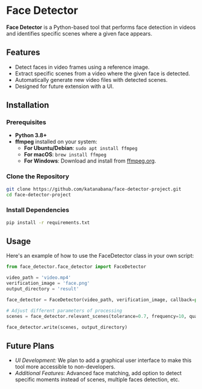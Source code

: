 # Face Detector

**Face Detector** is a Python-based tool that performs face detection in videos and identifies specific scenes where a
given face appears.

## Features

- Detect faces in video frames using a reference image.
- Extract specific scenes from a video where the given face is detected.
- Automatically generate new video files with detected scenes.
- Designed for future extension with a UI.

## Installation

### Prerequisites

- **Python 3.8+**
- **ffmpeg** installed on your system:
    - **For Ubuntu/Debian**: `sudo apt install ffmpeg`
    - **For macOS**: `brew install ffmpeg`
    - **For Windows**: Download and install from [ffmpeg.org](https://ffmpeg.org/download.html).

### Clone the Repository

```bash
git clone https://github.com/katanabana/face-detector-project.git
cd face-detector-project
```

### Install Dependencies

```bash
pip install -r requirements.txt
```

## Usage

Here's an example of how to use the FaceDetector class in your own script:

```python
from face_detector.face_detector import FaceDetector

video_path = 'video.mp4'
verification_image = 'face.png'
output_directory = 'result'

face_detector = FaceDetector(video_path, verification_image, callback=print)

# Adjust different parameters of processing
scenes = face_detector.relevant_scenes(tolerance=0.7, frequency=10, quality=0.5)

face_detector.write(scenes, output_directory)
```

## Future Plans

- *UI Development:* We plan to add a graphical user interface to make this tool more accessible to non-developers.
- *Additional Features:* Advanced face matching, add option to detect specific moments instead of scenes, multiple faces
  detection, etc.
